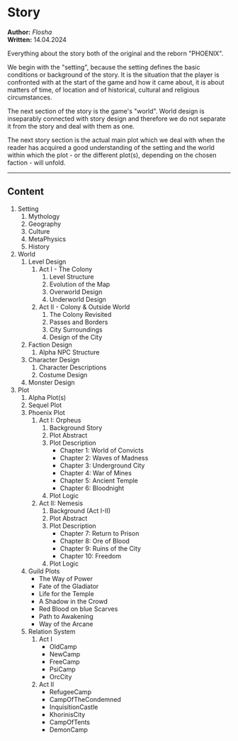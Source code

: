 # Story

**Author:** *Flosha*  
**Written:** 14.04.2024  

Everything about the story both of the original and the reborn "PHOENIX". 

We begin with the "setting", because the setting defines the basic conditions or background of the story. It is the situation that the player is confronted with at the start of the game and how it came about, it is about matters of time, of location and of historical, cultural and religious circumstances. 

The next section of the story is the game's "world". World design is inseparably connected with story design and <!-- in the development process of Gothic the story was mostly written based on the world, which came first. The exploration of the world is one of the most fundamental means of narration (in form of environmental story telling) and the characters (the "dramatis personae") of the story cannot be divided from the world they inhabit. The world is supposed to feel alive, the world is supposed to be a representation of the setting, the world is meant to tell parts of the background story and to some degree it is supposed to change in course of the story, visualising story twists, -->therefore we do not separate it from the story and deal with them as one. 

The next story section is the actual main plot which we deal with when the reader has acquired a good understanding of the setting and the world within which the plot - or the different plot(s), depending on the chosen faction - will unfold. 

---

## Content

1. Setting
   1. Mythology
   2. Geography
   3. Culture
   4. MetaPhysics
   5. History
2. World
   1. Level Design
      1. Act I - The Colony
         1. Level Structure
         2. Evolution of the Map
         3. Overworld Design
         4. Underworld Design
      2. Act II - Colony & Outside World
         1. The Colony Revisited
         2. Passes and Borders
         3. City Surroundings
         4. Design of the City
   2. Faction Design
      1. Alpha NPC Structure
   3. Character Design
      1. Character Descriptions
      2. Costume Design
   4. Monster Design
3. Plot
   1. Alpha Plot(s)
   2. Sequel Plot
   3. Phoenix Plot
      1. Act I: Orpheus
         1. Background Story
         2. Plot Abstract
         3. Plot Description
            * Chapter 1: World of Convicts
            * Chapter 2: Waves of Madness
            * Chapter 3: Underground City
            * Chapter 4: War of Mines
            * Chapter 5: Ancient Temple
            * Chapter 6: Bloodnight
         4. Plot Logic
      2. Act II: Nemesis
         1. Background (Act I-II)
         2. Plot Abstract
         3. Plot Description
            * Chapter 7: Return to Prison
            * Chapter 8: Ore of Blood
            * Chapter 9: Ruins of the City
            * Chapter 10: Freedom
         4. Plot Logic
   4. Guild Plots
      * The Way of Power
      * Fate of the Gladiator
      * Life for the Temple
      * A Shadow in the Crowd
      * Red Blood on blue Scarves
      * Path to Awakening
      * Way of the Arcane
   5. Relation System
      1. Act I
         * OldCamp
         * NewCamp
         * FreeCamp
         * PsiCamp
         * OrcCity
      2. Act II
         * RefugeeCamp
         * CampOfTheCondemned
         * InquisitionCastle
         * KhorinisCity
         * CampOfTents
         * DemonCamp
